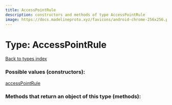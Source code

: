 ```yaml
---
title: AccessPointRule
description: constructors and methods of type AccessPointRule
image: https://docs.madelineproto.xyz/favicons/android-chrome-256x256.png
---
```

# Type: AccessPointRule  
[Back to types index](index.md)



### Possible values (constructors):

[accessPointRule](../constructors/accessPointRule.md)  



### Methods that return an object of this type (methods):




